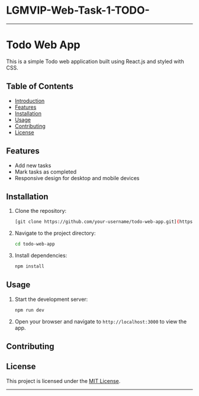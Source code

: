 # LGMVIP-Web-Task-1-TODO-
---

# Todo Web App

This is a simple Todo web application built using React.js and styled with CSS.

## Table of Contents

- [Introduction](#introduction)
- [Features](#features)
- [Installation](#installation)
- [Usage](#usage)
- [Contributing](#contributing)
- [License](#license)

## Features

- Add new tasks
- Mark tasks as completed
- Responsive design for desktop and mobile devices

## Installation

1. Clone the repository:

   ```bash
   [git clone https://github.com/your-username/todo-web-app.git](https://github.com/kamlesh-Sahani/LGMVIP-Web-Task-1-TODO-.git)
   ```

2. Navigate to the project directory:

   ```bash
   cd todo-web-app
   ```

3. Install dependencies:

   ```bash
   npm install
   ```

## Usage

1. Start the development server:

   ```bash
   npm run dev
   ```

2. Open your browser and navigate to `http://localhost:3000` to view the app.

## Contributing

## License

This project is licensed under the [MIT License](LICENSE).

---
